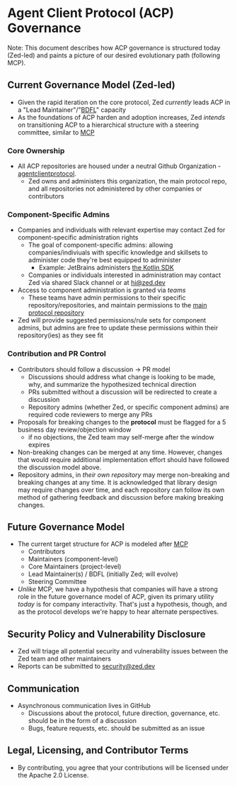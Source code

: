 # Agent Client Protocol (ACP) Governance

Note: This document describes how ACP governance is structured today (Zed-led) and paints a picture of our desired evolutionary path (following MCP).

## Current Governance Model (Zed-led)
- Given the rapid iteration on the core protocol, Zed _currently_ leads ACP in a "Lead Maintainer"/"[BDFL](https://en.wikipedia.org/wiki/Benevolent_dictator_for_life)" capacity
- As the foundations of ACP harden and adoption increases, Zed _intends_ on transitioning ACP to a hierarchical structure with a steering committee, similar to [MCP](https://modelcontextprotocol.io/community/governance)

### Core Ownership
- All ACP repositories are housed under a neutral Github Organization - [agentclientprotocol](https://github.com/agentclientprotocol).
    - Zed owns and administers this organization, the main protocol repo, and all repositories not administered by other companies or contributors

### Component-Specific Admins
- Companies and individuals with relevant expertise may contact Zed for component-specific administration rights
    - The goal of component-specific admins: allowing companies/indiviuals with specific knowledge and skillsets to administer code they're best equipped to administer
        - Example: JetBrains administers [the Kotlin SDK](https://github.com/agentclientprotocol/kotlin-sdk)
  - Companies or individuals interested in administration may contact Zed via shared Slack channel or at hi@zed.dev
- Access to component administration is granted via _teams_
    - These teams have admin permissions to their specific repository/repositories, and maintain permissions to the [main protocol repository](https://github.com/agentclientprotocol/agent-client-protocol)
- Zed will provide suggested permissions/rule sets for component admins, but admins are free to update these permissions within their repository(ies) as they see fit

### Contribution and PR Control
- Contributors should follow a discussion -> PR model
    - Discussions should address what change is looking to be made, why, and summarize the hypothesized technical direction
    - PRs submitted without a discussion will be redirected to create a discussion
    - Repository admins (whether Zed, or specific component admins) are required code reviewers to merge any PRs
- Proposals for breaking changes to the **protocol** must be flagged for a 5 business day review/objection window
    - if no objections, the Zed team may self-merge after the window expires
- Non-breaking changes can be merged at any time. However, changes that would require additional implementation effort should have followed the discussion model above.
- Repository admins, in _*their own repository*_ may merge non-breaking and breaking changes at any time. It is acknowledged that library design may require changes over time, and each repository can follow its own method of gathering feedback and discussion before making breaking changes.

## Future Governance Model
- The current target structure for ACP is modeled after [MCP](https://modelcontextprotocol.io/community/governance)
  - Contributors
  - Maintainers (component-level)
  - Core Maintainers (project-level)
  - Lead Maintainer(s) / BDFL (initially Zed; will evolve)
  - Steering Committee
- _Unlike_ MCP, we have a hypothesis that companies will have a strong role in the future governance model of ACP, given its primary utility _today_ is for company interactivity. That's just a hypothesis, though, and as the protocol develops we're happy to hear alternate perspectives.

## Security Policy and Vulnerability Disclosure
- Zed will triage all potential security and vulnerability issues between the Zed team and other maintainers
- Reports can be submitted to security@zed.dev

## Communication
- Asynchronous communication lives in GitHub
    - Discussions about the protocol, future direction, governance, etc. should be in the form of a discussion
    - Bugs, feature requests, etc. should be submitted as an issue

## Legal, Licensing, and Contributor Terms
- By contributing, you agree that your contributions will be licensed under the Apache 2.0 License.
